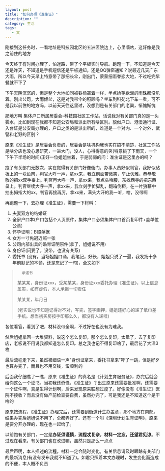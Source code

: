 ```yaml
---
layout: post
title: "如何办理《准生证》"
description: ""
category: 生活
tags: 
   - 文
---
```

刚接到这任务时，一看地址是科技园北区的五洲医院边上，心里嘀咕，这好像是我之前住的地方

今天终于有时间办理了，怕迷路，带了个平板实时导航。跑题一下，不知道是今天还是昨天，不知道是手机短信还是平板通知，还是QQ弹窗通知？说最近几天广东大雨，所以今天早上特意带了那把长伞，刚出门，蒙蒙细雨眷恋大地，不过吃完早餐就不下了

下午天阴沉沉的，但是整个大地如同被铁桶罩着一样，半点娇艳欲滴的雨珠都没见着。刚出公司，大雨倾盆，这是对我带伞的照顾吗？坐车到科苑北下车一看，可不是我以前住的地方吗，以前天天往这里过，没想到是有关部门的老巢，惭愧惭愧

那地方叫 集体户口所属居委会-科技园社区工作站，话说我对有关部门真的是一头雾水，比如到现在我都不知道公安局和派出所有啥区别。貌似户口、港澳通行证、入台证是公安局办理的，户口之类的是派出所的，难道是一个对内、一个对外，武警和老野的区别？

原来《准生证》是居委会负责的，居委会是啥机构我也实在搞不清楚，社区工作站是啥分店也没心思研究，一进大门，没人，心得得意的笑(特意挑了下雨天，一个下午下半场的时间)正好一位姐姐坐着，于是弱弱的问：准生证是这里办的吗？

跑了有关部门无数次，实在觉得有关部门好像衙门，办事人员好似判官，我好似砧板上的一块鱼肉，判官大呼一声，拿xx来，我立刻面带微笑，举止优雅，恭恭敬敬的把xx双手奉上。判官再大呼一声，拿xx来，我点头哈腰，东找西寻的把东西呈上。判官继续大呼一声，拿xx来，我立刻手忙脚乱，翻箱倒柜，在一片狼藉中抽出拇指大的xx。判官再接再厉，拿xx来，满头大汗的我一听，啥，没带啊

再跑题一下，去办理《准生证》，需要一下材料：  
1. 夫妻双方的结婚证  
2. 全家户口本(户口包括个人页原件，集体户口必须集体户口首页复印件+盖单位公章)  
3. 怀孕证明：B超单据  
4. 女方一寸免冠近照一张  
5. 公司内部出具的婚育证明原件(拿了，姐姐说不用)  
6. 身份证(问要了，没带，也没有关系)  
7. 委托书 (没有，当场姐姐口诵，我笔记，好长，姐姐只说了一遍，我发扬十多年前默记的本领，还是忘记了一句)，全文如下

>       承诺书
>某某某，身份证xxx，受某某某，身份证xxx委托办理《准生证》，以上信息属实，如有虚假，本人承担一切责任  
>
>    某某某，年月日
>
>(老实说也不知道记得对不对，写完，签字画押，姐姐还好心的递了纸巾差手纸。想当初买房按手印那么久，都没有人递哇)

各位看官，看到了吧，材料没带全啊，不过好在也没有为难我。

然后姐姐拿回一大堆资料，说这个怎么复印，那个怎么复印，太晕了，去了复印店，老板说不用说我都知道怎么复印。总之我也记不得复印啥了，最后花了大洋3枚

最后流程走下来，虽然被细语一声"身份证拿来，委托书拿来"吓了一跳，但是好歹也算办完了，而且也不用交钱，蛮顺利的

后面我仔细瞧了一瞧，原来《准生证》的真名是《计划生育服务证》，办完后就会给你这么一个证书。当初我还奇怪，《准生证》？出生原来还需要批准啊，还需要一个证件啊，真是生得计划啊，后来发现原来联想过度了。好像没有《准生证》医院不接收？而且没有做产前检查要自费，虽然办完了，可是我还是不知道这个是干啥的

原来按流程，《准生证》办理完后，还需要到街道计生办盖章，那个地方在南邮。结果办完后姐姐说不用了，全都弄好了。还有一个叫《深圳计划生育证明》，原来是要分开办理的，现在也一起给了。

以前跑有关部门，一定是**办证须谨慎，流程忒复杂，材料一定忘，还望君见谅**。不过现在看来，有关部门也在改进嘛，虽然只是那么一点点


最后声明，本人描述的流程，材料一定会随时变化，有关信息请及时跟踪有关部门的最新消息(有没有发布我就不知道了)。如君只照着本文办理时，发生变化而造成的不便，本人概不负责

